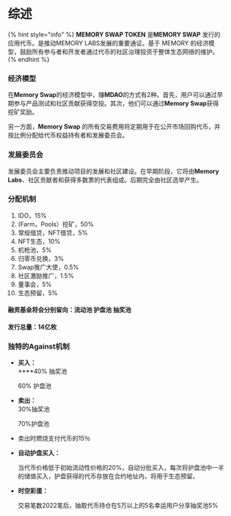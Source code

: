 # 综述

{% hint style="info" %}
**MEMORY SWAP TOKEN** 是**MEMORY SWAP** 发行的应用代币。是推动MEMORY LABS发展的重要通证。基于 MEMORY 的经济模型，鼓励所有参与者和开发者通过代币的社区治理投资于整体生态网络的维护。
{% endhint %}

### 经济模型

在**Memory Swap**的经济模型中，赚**MDAO**的方式有2种。首先，用户可以通过早期参与产品测试和社区贡献获得空投。其次，他们可以通过**Memory Swap**获得挖矿奖励。

另一方面，**Memory Swap** 的所有交易费用将定期用于在公开市场回购代币，并按比例分配给代币权益持有者和发展委员会。

### 发展委员会

发展委员会主要负责推动项目的发展和社区建设。在早期阶段，它将由**Memory Labs**、社区贡献者和获得多数票的代表组成。后期完全由社区选举产生。

### 分配机制

1. IDO，15%
2. (Farm，Pools）挖矿，50%
3. 常规借贷，NFT借贷，5%
4. NFT生态，10%
5. 机枪池，5%
6. 归零币兑换，3%
7. Swap推广大使，0.5%
8. 社区激励推广，1.5%
9. 董事会，5%
10. 生态预留，5%

#### 融资基金将会分别留向：流动池  护盘池  抽奖池&#x20;

#### 发行总量：14亿枚



### **独特的Against机制**

*   **买入：**\
    ****40% 抽奖池

    60% 护盘池
*   **卖出：**\
    30%抽奖池

    70%护盘池
* 卖出时燃烧支付代币的15％
*   **自动护盘买入：**

    当代币价格低于初始流动性价格的20%，自动分批买入，每次将护盘池中一半的储值买入，护盘获得的代币存放在合约地址内，将用于生态预留。
*   **时空彩蛋：**

    交易笔数2022笔后，抽取代币持仓在5万以上的5名幸运用户分享抽奖池5%

